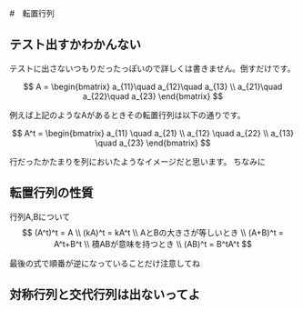 #　転置行列

## テスト出すかわかんない
テストに出さないつもりだったっぽいので詳しくは書きません。倒すだけです。

$$
A = 
\begin{bmatrix}
    a_{11}\quad a_{12}\quad a_{13} \\
    a_{21}\quad a_{22}\quad a_{23}
\end{bmatrix}
$$

例えば上記のようなAがあるときその転置行列は以下の通りです。

$$
A^t = 
\begin{bmatrix}
    a_{11} \quad a_{21} \\
    a_{12} \quad a_{22} \\
    a_{13} \quad a_{23} 
\end{bmatrix}
$$

行だったかたまりを列においたようなイメージだと思います。
ちなみに

## 転置行列の性質
行列A,Bについて
$$
(A^t)^t = A \\
(kA)^t = kA^t \\
AとBの大きさが等しいとき \\
(A+B)^t = A^t+B^t \\
積ABが意味を持つとき \\
(AB)^t = B^tA^t
$$

最後の式で順番が逆になっていることだけ注意してね

## 対称行列と交代行列は出ないってよ